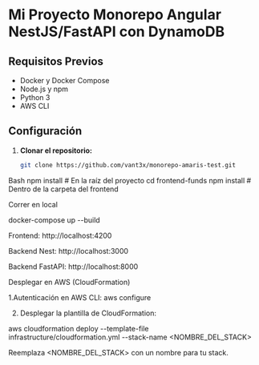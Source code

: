 # Mi Proyecto Monorepo Angular NestJS/FastAPI con DynamoDB

## Requisitos Previos

- Docker y Docker Compose
- Node.js y npm
- Python 3
- AWS CLI 

## Configuración

1. **Clonar el repositorio:**
   ```bash
   git clone https://github.com/vant3x/monorepo-amaris-test.git    


Bash
npm install # En la raíz del proyecto
cd frontend-funds
npm install  # Dentro de la carpeta del frontend

Correr en local

docker-compose up --build

Frontend: http://localhost:4200

Backend Nest: http://localhost:3000

Backend FastAPI: http://localhost:8000


Desplegar en AWS (CloudFormation)

1.Autenticación en AWS CLI:
aws configure

2. Desplegar la plantilla de CloudFormation:

aws cloudformation deploy --template-file infrastructure/cloudformation.yml --stack-name <NOMBRE_DEL_STACK>

Reemplaza <NOMBRE_DEL_STACK> con un nombre para tu stack.



